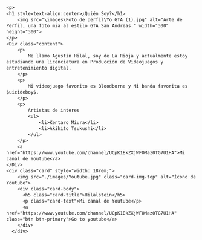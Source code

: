 <!DOCTYPE html>
<html lang="en">
<head>
    <link href="https://cdn.jsdelivr.net/npm/bootstrap@5.1.3/dist/css/bootstrap.min.css" rel="stylesheet" integrity="sha384-1BmE4kWBq78iYhFldvKuhfTAU6auU8tT94WrHftjDbrCEXSU1oBoqyl2QvZ6jIW3" crossorigin="anonymous">
    <link rel="stylesheet" href="style.css">
    <meta charset="UTF-8">
    <meta http-equiv="X-UA-Compatible" content="IE=edge">
    <meta name="viewport" content="width=device-width, initial-scale=1.0">
    <title>Agustín Nicolás Hilal</title>
</head>

<body>

    <p>
    <h1 style=text-align:center>¿Quién Soy?</h1>
        <img src="\images\Foto de perfil\Yo GTA (1).jpg" alt="Arte de Perfil, una foto mia al estilo GTA San Andreas." width="300" height="300">
    </p>
    <Div class="content">
        <p>
            Me llamo Agustín Hilal, soy de La Rioja y actualmente estoy estudiando una licenciatura en Producción de Videojuegos y entretenimiento digital.
        </p>
        <p>
            Mi videojuego favorito es Bloodborne y Mi banda favorita es $uicideboy$.
        </p>
        <p>
            Artistas de interes
            <ul>
                <li>Kentaro Miura</li>
                <li>Akihito Tsukushi</li>
            </ul>
        </p>
        <a href="https://www.youtube.com/channel/UCpK1EkZXjWFOMaz0TG7U1HA">Mi canal de Youtube</a>
    </Div>
    <div class="card" style="width: 18rem;">
        <img src="./images/Youtube.jpg" class="card-img-top" alt="Ícono de Youtube">
        <div class="card-body">
          <h5 class="card-title">Hilalstein</h5>
          <p class="card-text">Mi canal de Youtube</p>
          <a href="https://www.youtube.com/channel/UCpK1EkZXjWFOMaz0TG7U1HA" class="btn btn-primary">Go to youtube</a>
        </div>
      </div>
</body>
</html>